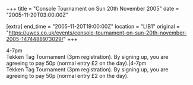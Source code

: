 +++
title = "Console Tournament on Sun 20th November 2005"
date = "2005-11-20T03:00:00Z"

[extra]
end_time = "2005-11-20T19:00:00Z"
location = "LIB1"
original = "https://uwcs.co.uk/events/console-tournament-on-sun-20th-november-2005-1474488973029/"
+++

4-7pm  
Tekken Tag Tournament (3pm registration). By signing up, you are  
agreeing to pay 50p (normal entry £2 on the day).|4-7pm  
Tekken Tag Tournament (3pm registration). By signing up, you are  
agreeing to pay 50p (normal entry £2 on the day).

